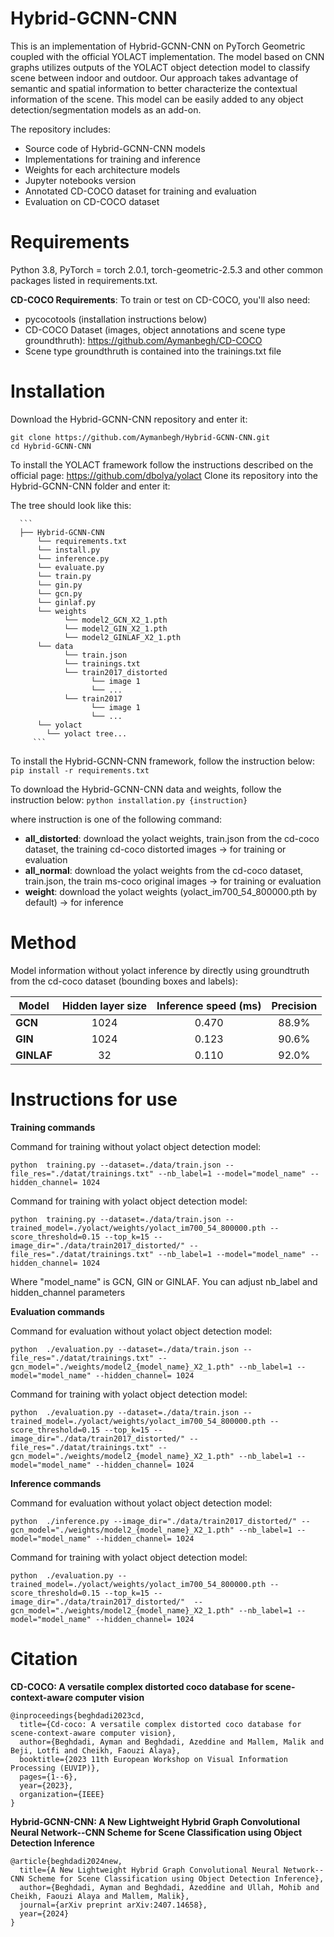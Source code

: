 # Hybrid-GCNN-CNN
This is an implementation of Hybrid-GCNN-CNN on PyTorch Geometric coupled with the official YOLACT implementation. The model based on CNN graphs utilizes outputs of the YOLACT object detection model to classify scene between indoor and outdoor. Our approach takes advantage of semantic and spatial information to better characterize the contextual information of the scene. This model can be easily added to any object detection/segmentation models as an add-on.

The repository includes:
-  Source code of Hybrid-GCNN-CNN models
-  Implementations for training and inference
-  Weights for each architecture models
-  Jupyter notebooks version
-  Annotated CD-COCO dataset for training and evaluation
-  Evaluation on CD-COCO dataset

# Requirements

Python 3.8, PyTorch = torch 2.0.1, torch-geometric-2.5.3 and other common packages listed in requirements.txt.

**CD-COCO Requirements**:
To train or test on CD-COCO, you'll also need:
- pycocotools (installation instructions below)
- CD-COCO Dataset (images, object annotations and scene type groundthruth): https://github.com/Aymanbegh/CD-COCO
- Scene type groundthruth is contained into the trainings.txt file


# Installation
Download the Hybrid-GCNN-CNN repository and enter it:

```
git clone https://github.com/Aymanbegh/Hybrid-GCNN-CNN.git
cd Hybrid-GCNN-CNN
```

To install the YOLACT framework follow the instructions described on the official page: https://github.com/dbolya/yolact
Clone its repository into the Hybrid-GCNN-CNN folder and enter it:

The tree should look like this:

      ```
      ├── Hybrid-GCNN-CNN
          └── requirements.txt
          └── install.py
          └── inference.py
          └── evaluate.py
          └── train.py
          └── gin.py
          └── gcn.py
          └── ginlaf.py
          └── weights
                └── model2_GCN_X2_1.pth
                └── model2_GIN_X2_1.pth
                └── model2_GINLAF_X2_1.pth
          └── data
                └── train.json
                └── trainings.txt
                └── train2017_distorted
                      └── image 1
                      └── ...
                └── train2017
                      └── image 1
                      └── ...
          └── yolact
            └── yolact tree...              
         ```  

To install the Hybrid-GCNN-CNN framework, follow the instruction below:
      ```
pip install -r requirements.txt
      ```

To download the Hybrid-GCNN-CNN data and weights, follow the instruction below:
      ```
python installation.py {instruction}
      ```

where instruction is one of the following command:
- **all_distorted**: download the yolact weights, train.json from the cd-coco dataset, the training cd-coco distorted images -> for training or evaluation
- **all_normal**: download the yolact weights from the cd-coco dataset, train.json, the train ms-coco original images -> for training or evaluation
- **weight**: download the yolact weights (yolact_im700_54_800000.pth by default) -> for inference


# Method


Model information without yolact inference by directly using groundtruth from the cd-coco dataset (bounding boxes and labels):

|Model| Hidden layer size  | Inference speed (ms) | Precision | 
| ------ | :------: | :------: | :------: | 
| **GCN** | 1024 | 0.470 | 88.9% |
| **GIN** | 1024 | 0.123 | 90.6% | 
| **GINLAF** | 32 | 0.110 | 92.0% | 


# Instructions for use

**Training commands**

Command for training without yolact object detection model:

```
python  training.py --dataset=./data/train.json --file_res="./datat/trainings.txt" --nb_label=1 --model="model_name" --hidden_channel= 1024
```

Command for training with yolact object detection model:

```
python  training.py --dataset=./data/train.json --trained_model=./yolact/weights/yolact_im700_54_800000.pth --score_threshold=0.15 --top_k=15 --image_dir="./data/train2017_distorted/" --file_res="./datat/trainings.txt" --nb_label=1 --model="model_name" --hidden_channel= 1024
```

Where "model_name" is GCN, GIN or GINLAF. You can adjust nb_label and hidden_channel parameters

**Evaluation commands**

Command for evaluation without yolact object detection model:

```
python  ./evaluation.py --dataset=./data/train.json --file_res="./datat/trainings.txt" --gcn_model="./weights/model2_{model_name}_X2_1.pth" --nb_label=1 --model="model_name" --hidden_channel= 1024
```

Command for training with yolact object detection model:

```
python  ./evaluation.py --dataset=./data/train.json --trained_model=./yolact/weights/yolact_im700_54_800000.pth --score_threshold=0.15 --top_k=15 --image_dir="./data/train2017_distorted/" --file_res="./datat/trainings.txt" --gcn_model="./weights/model2_{model_name}_X2_1.pth" --nb_label=1 --model="model_name" --hidden_channel= 1024
```

**Inference commands**

Command for evaluation without yolact object detection model:

```
python  ./inference.py --image_dir="./data/train2017_distorted/" --gcn_model="./weights/model2_{model_name}_X2_1.pth" --nb_label=1 --model="model_name" --hidden_channel= 1024
```

Command for training with yolact object detection model:

```
python  ./evaluation.py --trained_model=./yolact/weights/yolact_im700_54_800000.pth --score_threshold=0.15 --top_k=15 --image_dir="./data/train2017_distorted/"  --gcn_model="./weights/model2_{model_name}_X2_1.pth" --nb_label=1 --model="model_name" --hidden_channel= 1024

```

# Citation
**CD-COCO: A versatile complex distorted coco database for scene-context-aware computer vision**
```
@inproceedings{beghdadi2023cd,
  title={Cd-coco: A versatile complex distorted coco database for scene-context-aware computer vision},
  author={Beghdadi, Ayman and Beghdadi, Azeddine and Mallem, Malik and Beji, Lotfi and Cheikh, Faouzi Alaya},
  booktitle={2023 11th European Workshop on Visual Information Processing (EUVIP)},
  pages={1--6},
  year={2023},
  organization={IEEE}
}
```

**Hybrid-GCNN-CNN: A New Lightweight Hybrid Graph Convolutional Neural Network--CNN Scheme for Scene Classification using Object Detection Inference**

```
@article{beghdadi2024new,
  title={A New Lightweight Hybrid Graph Convolutional Neural Network--CNN Scheme for Scene Classification using Object Detection Inference},
  author={Beghdadi, Ayman and Beghdadi, Azeddine and Ullah, Mohib and Cheikh, Faouzi Alaya and Mallem, Malik},
  journal={arXiv preprint arXiv:2407.14658},
  year={2024}
}
```
